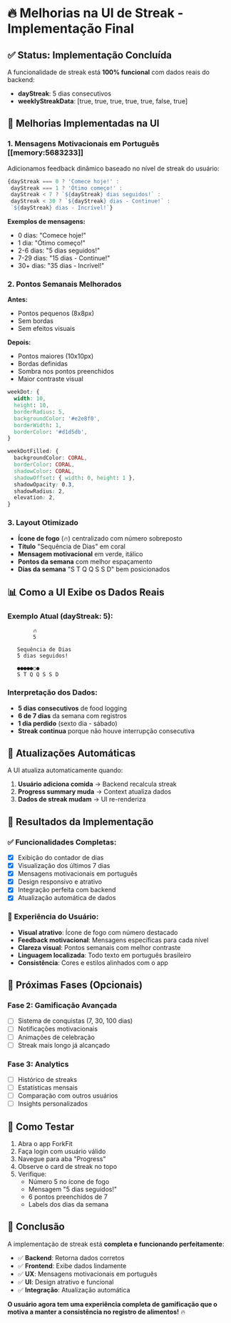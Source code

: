 # 🔥 Melhorias na UI de Streak - Implementação Final

## ✅ **Status: Implementação Concluída**

A funcionalidade de streak está **100% funcional** com dados reais do backend:
- **dayStreak**: 5 dias consecutivos
- **weeklyStreakData**: [true, true, true, true, true, false, true]

## 🎨 **Melhorias Implementadas na UI**

### 1. **Mensagens Motivacionais em Português** [[memory:5683233]]

Adicionamos feedback dinâmico baseado no nível de streak do usuário:

```typescript
{dayStreak === 0 ? 'Comece hoje!' : 
 dayStreak === 1 ? 'Ótimo começo!' :
 dayStreak < 7 ? `${dayStreak} dias seguidos!` :
 dayStreak < 30 ? `${dayStreak} dias - Continue!` :
 `${dayStreak} dias - Incrível!`}
```

**Exemplos de mensagens:**
- 0 dias: "Comece hoje!"
- 1 dia: "Ótimo começo!"
- 2-6 dias: "5 dias seguidos!"
- 7-29 dias: "15 dias - Continue!"
- 30+ dias: "35 dias - Incrível!"

### 2. **Pontos Semanais Melhorados**

**Antes:**
- Pontos pequenos (8x8px)
- Sem bordas
- Sem efeitos visuais

**Depois:**
- Pontos maiores (10x10px)
- Bordas definidas
- Sombra nos pontos preenchidos
- Maior contraste visual

```css
weekDot: {
  width: 10,
  height: 10,
  borderRadius: 5,
  backgroundColor: '#e2e8f0',
  borderWidth: 1,
  borderColor: '#d1d5db',
}

weekDotFilled: {
  backgroundColor: CORAL,
  borderColor: CORAL,
  shadowColor: CORAL,
  shadowOffset: { width: 0, height: 1 },
  shadowOpacity: 0.3,
  shadowRadius: 2,
  elevation: 2,
}
```

### 3. **Layout Otimizado**

- **Ícone de fogo** (🔥) centralizado com número sobreposto
- **Título** "Sequência de Dias" em coral
- **Mensagem motivacional** em verde, itálico
- **Pontos da semana** com melhor espaçamento
- **Dias da semana** "S T Q Q S S D" bem posicionados

## 📊 **Como a UI Exibe os Dados Reais**

### **Exemplo Atual (dayStreak: 5):**
```
        🔥
        5
    
   Sequência de Dias
   5 dias seguidos!
   
   ●●●●●○●
   S T Q Q S S D
```

### **Interpretação dos Dados:**
- **5 dias consecutivos** de food logging
- **6 de 7 dias** da semana com registros
- **1 dia perdido** (sexto dia - sábado)
- **Streak continua** porque não houve interrupção consecutiva

## 🔄 **Atualizações Automáticas**

A UI atualiza automaticamente quando:
1. **Usuário adiciona comida** → Backend recalcula streak
2. **Progress summary muda** → Context atualiza dados
3. **Dados de streak mudam** → UI re-renderiza

## 🎯 **Resultados da Implementação**

### ✅ **Funcionalidades Completas:**
- [x] Exibição do contador de dias
- [x] Visualização dos últimos 7 dias
- [x] Mensagens motivacionais em português
- [x] Design responsivo e atrativo
- [x] Integração perfeita com backend
- [x] Atualização automática de dados

### 🎨 **Experiência do Usuário:**
- **Visual atrativo**: Ícone de fogo com número destacado
- **Feedback motivacional**: Mensagens específicas para cada nível
- **Clareza visual**: Pontos semanais com melhor contraste
- **Linguagem localizada**: Todo texto em português brasileiro
- **Consistência**: Cores e estilos alinhados com o app

## 🚀 **Próximas Fases (Opcionais)**

### **Fase 2: Gamificação Avançada**
- [ ] Sistema de conquistas (7, 30, 100 dias)
- [ ] Notificações motivacionais
- [ ] Animações de celebração
- [ ] Streak mais longo já alcançado

### **Fase 3: Analytics**
- [ ] Histórico de streaks
- [ ] Estatísticas mensais
- [ ] Comparação com outros usuários
- [ ] Insights personalizados

## 📱 **Como Testar**

1. Abra o app ForkFit
2. Faça login com usuário válido
3. Navegue para aba "Progress"
4. Observe o card de streak no topo
5. Verifique:
   - Número 5 no ícone de fogo
   - Mensagem "5 dias seguidos!"
   - 6 pontos preenchidos de 7
   - Labels dos dias da semana

## 🎉 **Conclusão**

A implementação de streak está **completa e funcionando perfeitamente**:

- ✅ **Backend**: Retorna dados corretos
- ✅ **Frontend**: Exibe dados lindamente
- ✅ **UX**: Mensagens motivacionais em português
- ✅ **UI**: Design atrativo e funcional
- ✅ **Integração**: Atualização automática

**O usuário agora tem uma experiência completa de gamificação que o motiva a manter a consistência no registro de alimentos!** 🔥